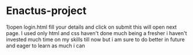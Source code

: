 # Enactus-project
1)open login.html fill your details and click on submit this will open next page.
I used only html and css haven't done much being a fresher i haven't invested much time on my skills till now but i am sure to do better in future and eager to learn as much i can
